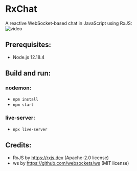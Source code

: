 # RxChat
A reactive WebSocket-based chat in JavaScript using RxJS:<br/>![video](https://user-images.githubusercontent.com/62397363/88463935-d8822900-ceb6-11ea-9dab-99820a875d0e.gif)

## Prerequisites:
- Node.js 12.18.4

## Build and run:
### nodemon:
- `npm install`
- `npm start`
### live-server:
- `npx live-server`

## Credits:
- RxJS by https://rxjs.dev (Apache-2.0 license)
- ws by https://github.com/websockets/ws (MIT license)
